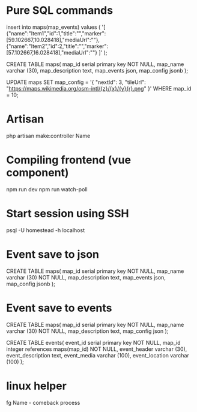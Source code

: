 
# Pure SQL commands

<!---Insert--->

insert into maps(map_events)
values 
   (
      '[
      {"name":"Item1","id":1,"title":"","marker":[59.102667,10.028418],"mediaUrl":""},
      {"name":"Item2","id":2,"title":"","marker":[57.102667,16.028418],"mediaUrl":""}
      ]'
   );

 <!---Create--->
CREATE TABLE maps(
map_id serial primary key NOT NULL,
map_name varchar (30),
map_description text,
map_events json,
map_config jsonb
);

<!---Update--->
UPDATE maps
SET map_config = '{ "nextId": 3, "tileUrl": "https://maps.wikimedia.org/osm-intl/{z}/{x}/{y}{r}.png" }'
WHERE map_id = 10;

# Artisan
 php artisan make:controller Name


# Compiling frontend (vue component)

 npm run dev
 npm run watch-poll

# Start session using SSH

 psql -U homestead -h localhost
 
# Event save to json

CREATE TABLE maps( 
map_id serial primary key NOT NULL, 
map_name varchar (30) NOT NULL,
map_description text,
map_events json,
map_config jsonb 
);

# Event save to events

CREATE TABLE maps( 
map_id serial primary key NOT NULL, 
map_name varchar (30) NOT NULL,
map_description text,
map_config json 
);

CREATE TABLE events( 
event_id serial primary key NOT NULL,
map_id integer references maps(map_id) NOT NULL,
event_header varchar (30), 
event_description text, 
event_media varchar (100), 
event_location varchar (100)
);

# linux helper
fg Name - comeback process